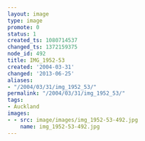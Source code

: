 ```yaml
---
layout: image
type: image
promote: 0
status: 1
created_ts: 1080714537
changed_ts: 1372159375
node_id: 492
title: IMG_1952-53
created: '2004-03-31'
changed: '2013-06-25'
aliases:
- "/2004/03/31/img_1952_53/"
permalink: "/2004/03/31/img_1952_53/"
tags:
- Auckland
images:
- - src: image/images/img_1952-53-492.jpg
    name: img_1952-53-492.jpg
---
```


